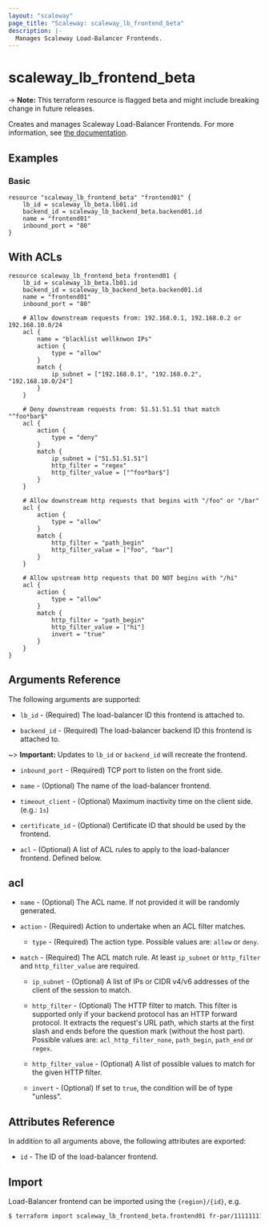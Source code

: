 ```yaml
---
layout: "scaleway"
page_title: "Scaleway: scaleway_lb_frontend_beta"
description: |-
  Manages Scaleway Load-Balancer Frontends.
---
```


# scaleway_lb_frontend_beta

-> **Note:** This terraform resource is flagged beta and might include breaking change in future releases.

Creates and manages Scaleway Load-Balancer Frontends. For more information, see [the documentation](https://developers.scaleway.com/en/products/lb/api).

## Examples
    
### Basic

```hcl
resource "scaleway_lb_frontend_beta" "frontend01" {
    lb_id = scaleway_lb_beta.lb01.id
    backend_id = scaleway_lb_backend_beta.backend01.id
    name = "frontend01"
    inbound_port = "80"
}
```

## With ACLs

```hcl
resource scaleway_lb_frontend_beta frontend01 {
    lb_id = scaleway_lb_beta.lb01.id
    backend_id = scaleway_lb_backend_beta.backend01.id
    name = "frontend01"
    inbound_port = "80"

    # Allow downstream requests from: 192.168.0.1, 192.168.0.2 or 192.168.10.0/24
    acl {
        name = "blacklist wellknwon IPs"
        action {
            type = "allow"
        }
        match {
            ip_subnet = ["192.168.0.1", "192.168.0.2", "192.168.10.0/24"]
        }
    }

    # Deny downstream requests from: 51.51.51.51 that match "^foo*bar$" 
    acl {
        action {
            type = "deny"
        }
        match {
            ip_subnet = ["51.51.51.51"]
            http_filter = "regex"
            http_filter_value = ["^foo*bar$"]
        }
    }

    # Allow downstream http requests that begins with "/foo" or "/bar" 
    acl {
        action {
            type = "allow"
        }
        match {
            http_filter = "path_begin"
            http_filter_value = ["foo", "bar"]
        }
    }

    # Allow upstream http requests that DO NOT begins with "/hi"
    acl {
        action {
            type = "allow"
        }
        match {
            http_filter = "path_begin"
            http_filter_value = ["hi"]
            invert = "true"
        }
    }
}
```

## Arguments Reference

The following arguments are supported:

- `lb_id` - (Required) The load-balancer ID this frontend is attached to.

- `backend_id` - (Required) The load-balancer backend ID this frontend is attached to.

~> **Important:** Updates to `lb_id` or `backend_id` will recreate the frontend.

- `inbound_port` - (Required) TCP port to listen on the front side.

- `name` - (Optional) The name of the load-balancer frontend.

- `timeout_client` - (Optional) Maximum inactivity time on the client side. (e.g.: `1s`)

- `certificate_id` - (Optional) Certificate ID that should be used by the frontend.

- `acl` - (Optional) A list of ACL rules to apply to the load-balancer frontend.  Defined below.

## acl

- `name` - (Optional) The ACL name. If not provided it will be randomly generated.
  
- `action` - (Required) Action to undertake when an ACL filter matches.
  
  - `type` - (Required) The action type. Possible values are: `allow` or `deny`.
  
- `match` - (Required) The ACL match rule. At least `ip_subnet` or `http_filter` and `http_filter_value` are required.

  - `ip_subnet` - (Optional) A list of IPs or CIDR v4/v6 addresses of the client of the session to match.

  - `http_filter` - (Optional) The HTTP filter to match. This filter is supported only if your backend protocol has an HTTP forward protocol.
    It extracts the request's URL path, which starts at the first slash and ends before the question mark (without the host part).
    Possible values are: `acl_http_filter_none`, `path_begin`, `path_end` or `regex`.

  - `http_filter_value` - (Optional) A list of possible values to match for the given HTTP filter.

  - `invert` - (Optional) If set to `true`, the condition will be of type "unless".

## Attributes Reference

In addition to all arguments above, the following attributes are exported:

- `id` - The ID of the load-balancer frontend.

## Import

Load-Balancer frontend can be imported using the `{region}/{id}`, e.g.

```bash
$ terraform import scaleway_lb_frontend_beta.frontend01 fr-par/11111111-1111-1111-1111-111111111111
```

